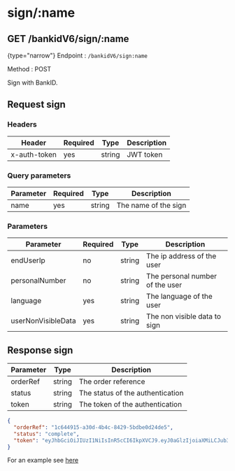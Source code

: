 # sign/:name

<include from="Snippets-AuthAPI.md" element-id="snippet-header" />


## GET /bankidV6/sign/:name

{type="narrow"}
Endpoint
: ```/bankidV6/sign:name```

Method
: POST

Sign with BankID.

## Request sign

### Headers

| Header          | Required | Type   | Description |
|-----------------|----------|--------|-------------|
| x-auth-token    | yes      | string | JWT token   |

### Query parameters

| Parameter | Required | Type   | Description           |
|-----------|----------|--------|-----------------------|
| name      | yes      | string | The name of the sign  |

### Parameters
| Parameter          | Required | Type   | Description                     |
|--------------------|----------|--------|---------------------------------|
| endUserIp          | no       | string | The ip address of the user      |
| personalNumber     | no       | string | The personal number of the user |
| language           | yes      | string | The language of the user        |
| userNonVisibleData | yes      | string | The non visible data to sign    |


## Response sign

| Parameter  | Type   | Description                       |
|------------|--------|-----------------------------------|
| orderRef   | string | The order reference               |
| status     | string | The status of the authentication  |
| token      | string | The token of the authentication   |

```json
{
  "orderRef": "1c644915-a30d-4b4c-8429-5bdbe0d24de5",
  "status": "complete",
  "token": "eyJhbGciOiJIUzI1NiIsInR5cCI6IkpXVCJ9.eyJ0aGlzIjoiaXMiLCJub3QiOiJhIiwicHJvcGVyIjoiSldUIiwidG9rZW4iOiJ0aGF0IiwiY2FuIjoiYmUiLCJ1c2VkIjoiZm9yIiwidGhlIjoiQXV0aEFQSSJ9.GwHMQeIZjg76zweuLLvPeZBKHwOzB3kxdH7ojyxFehk"
}
```


For an example see [here](Auth-Example-bankidSign.md)
